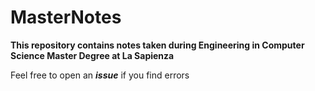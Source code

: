 # MasterNotes
**This repository contains notes taken during Engineering in Computer Science Master Degree at La Sapienza**

Feel free to open an ***issue*** if you find errors

